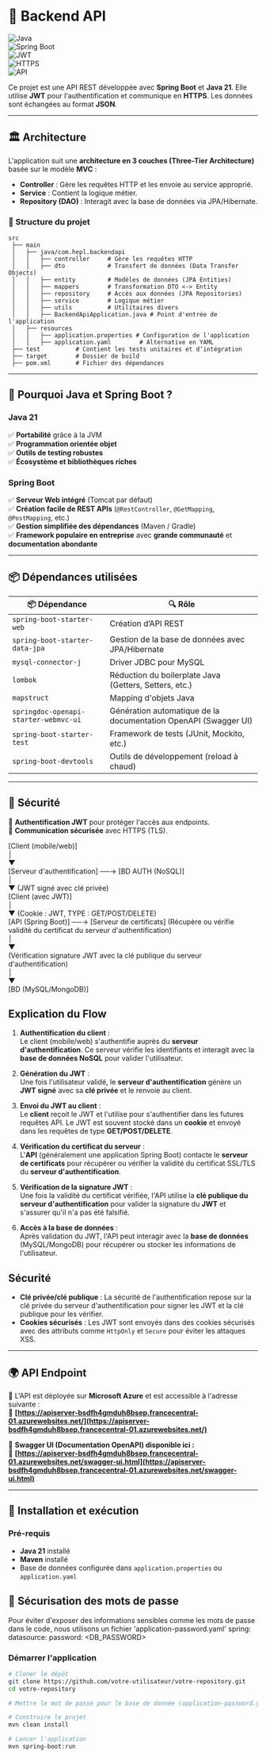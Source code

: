 # 📌 Backend API  

![Java](https://img.shields.io/badge/Java-21-blue?style=flat&logo=java)  
![Spring Boot](https://img.shields.io/badge/Spring%20Boot-3.x-green?style=flat&logo=spring)  
![JWT](https://img.shields.io/badge/Auth-JWT-orange?style=flat&logo=jsonwebtokens)  
![HTTPS](https://img.shields.io/badge/Security-HTTPS-blue?style=flat&logo=lock)  
![API](https://img.shields.io/badge/API-RESTful-lightgrey?style=flat)  

Ce projet est une API REST développée avec **Spring Boot** et **Java 21**. Elle utilise **JWT** pour l'authentification et communique en **HTTPS**. Les données sont échangées au format **JSON**.

---

## 🏛️ Architecture  

L'application suit une **architecture en 3 couches (Three-Tier Architecture)** basée sur le modèle **MVC** :  

- **Controller** : Gère les requêtes HTTP et les envoie au service approprié.  
- **Service** : Contient la logique métier.  
- **Repository (DAO)** : Interagit avec la base de données via JPA/Hibernate.  

### 📂 Structure du projet  

```plaintext
src
 ├── main
 │   ├── java/com.hepl.backendapi
 │   │   ├── controller     # Gère les requêtes HTTP
 │   │   ├── dto            # Transfert de données (Data Transfer Objects)
 │   │   ├── entity         # Modèles de données (JPA Entities)
 │   │   ├── mappers        # Transformation DTO <-> Entity
 │   │   ├── repository     # Accès aux données (JPA Repositories)
 │   │   ├── service        # Logique métier
 │   │   ├── utils          # Utilitaires divers
 │   │   ├── BackendApiApplication.java # Point d'entrée de l'application
 │   ├── resources
 │   │   ├── application.properties # Configuration de l'application
 │   │   ├── application.yaml        # Alternative en YAML
 ├── test          # Contient les tests unitaires et d’intégration
 ├── target        # Dossier de build
 ├── pom.xml       # Fichier des dépendances
```
---

## 🚀 Pourquoi Java et Spring Boot ?  

### **Java 21**  
✅ **Portabilité** grâce à la JVM  
✅ **Programmation orientée objet**  
✅ **Outils de testing robustes**  
✅ **Écosystème et bibliothèques riches**  

### **Spring Boot**  
✅ **Serveur Web intégré** (Tomcat par défaut)  
✅ **Création facile de REST APIs** (`@RestController`, `@GetMapping`, `@PostMapping`, etc.)  
✅ **Gestion simplifiée des dépendances** (Maven / Gradle)  
✅ **Framework populaire en entreprise** avec **grande communauté** et **documentation abondante**  

---

## 📦 Dépendances utilisées
 
| 📦 Dépendance | 🔍 Rôle |
|--------------|--------|
| `spring-boot-starter-web` | Création d’API REST |
| `spring-boot-starter-data-jpa` | Gestion de la base de données avec JPA/Hibernate |
| `mysql-connector-j` | Driver JDBC pour MySQL |
| `lombok` | Réduction du boilerplate Java (Getters, Setters, etc.) |
| `mapstruct` | Mapping d'objets Java |
| `springdoc-openapi-starter-webmvc-ui` | Génération automatique de la documentation OpenAPI (Swagger UI) |
| `spring-boot-starter-test` | Framework de tests (JUnit, Mockito, etc.) |
| `spring-boot-devtools` | Outils de développement (reload à chaud) |

---


## 🔐 Sécurité  

🔹 **Authentification JWT** pour protéger l'accès aux endpoints.  
🔹 **Communication sécurisée** avec HTTPS (TLS).  

[Client (mobile/web)]  
│  
▼  
[Serveur d'authentification] ──→ [BD AUTH (NoSQL)]  
│  
▼ (JWT signé avec clé privée)  
[Client (avec JWT)]  
│  
▼ (Cookie : JWT, TYPE : GET/POST/DELETE)  
[API (Spring Boot)] ──→ [Serveur de certificats] (Récupère ou vérifie validité du certificat du serveur d'authentification)  
│  
▼  
(Vérification signature JWT avec la clé publique du serveur d'authentification)  
│  
▼  
[BD (MySQL/MongoDB)]



## Explication du Flow

1. **Authentification du client** :  
   Le client (mobile/web) s'authentifie auprès du **serveur d'authentification**. Ce serveur vérifie les identifiants et interagit avec la **base de données NoSQL** pour valider l'utilisateur.

2. **Génération du JWT** :  
   Une fois l'utilisateur validé, le **serveur d'authentification** génère un **JWT signé** avec sa **clé privée** et le renvoie au client.

3. **Envoi du JWT au client** :  
   Le **client** reçoit le JWT et l'utilise pour s'authentifier dans les futures requêtes API. Le JWT est souvent stocké dans un **cookie** et envoyé dans les requêtes de type **GET/POST/DELETE**.

4. **Vérification du certificat du serveur** :  
   L'**API** (généralement une application Spring Boot) contacte le **serveur de certificats** pour récupérer ou vérifier la validité du certificat SSL/TLS du **serveur d'authentification**.

5. **Vérification de la signature JWT** :  
   Une fois la validité du certificat vérifiée, l'API utilise la **clé publique du serveur d'authentification** pour valider la signature du **JWT** et s'assurer qu'il n'a pas été falsifié.

6. **Accès à la base de données** :  
   Après validation du JWT, l'API peut interagir avec la **base de données** (MySQL/MongoDB) pour récupérer ou stocker les informations de l'utilisateur.

## Sécurité

- **Clé privée/clé publique** : La sécurité de l'authentification repose sur la clé privée du serveur d'authentification pour signer les JWT et la clé publique pour les vérifier.
- **Cookies sécurisés** : Les JWT sont envoyés dans des cookies sécurisés avec des attributs comme `HttpOnly` et `Secure` pour éviter les attaques XSS.

---

## 🌍 API Endpoint  

🚀 L'API est déployée sur **Microsoft Azure** et est accessible à l'adresse suivante :  
🔗 **[https://apiserver-bsdfh4gmduh8bsep.francecentral-01.azurewebsites.net/](https://apiserver-bsdfh4gmduh8bsep.francecentral-01.azurewebsites.net/)**  

📜 **Swagger UI (Documentation OpenAPI) disponible ici :**  
🔗 **[https://apiserver-bsdfh4gmduh8bsep.francecentral-01.azurewebsites.net/swagger-ui.html](https://apiserver-bsdfh4gmduh8bsep.francecentral-01.azurewebsites.net/swagger-ui.html)**  

---

## 🚀 Installation et exécution  

### **Pré-requis**  
- **Java 21** installé  
- **Maven** installé  
- Base de données configurée dans `application.properties` ou `application.yaml`  

## 🔑 Sécurisation des mots de passe

Pour éviter d'exposer des informations sensibles comme les mots de passe dans le code, nous utilisons un fichier 'application-password.yaml'
spring:
   datasource:
      password: <DB_PASSWORD>


### **Démarrer l'application**  
```bash
# Cloner le dépôt
git clone https://github.com/votre-utilisateur/votre-repository.git
cd votre-repository

# Mettre le mot de passe pour le base de donnée (application-password.yaml)

# Construire le projet
mvn clean install

# Lancer l'application
mvn spring-boot:run
```

